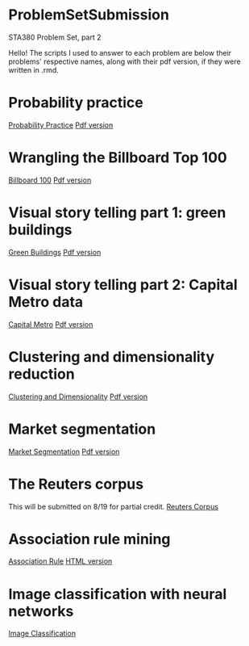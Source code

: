 # ProblemSetSubmission
STA380 Problem Set, part 2

Hello! The scripts I used to answer to each problem are below their problems' respective names, along with their pdf version, if they were written in .rmd. 

# Probability practice
[Probability Practice](<https://github.com/JasonAntal/ProblemSetSubmission/blob/main/MarketSegmentation.Rmd>) 
[Pdf version](<https://github.com/JasonAntal/ProblemSetSubmission/blob/main/Probability_practice.pdf>) 

# Wrangling the Billboard Top 100
[Billboard 100](<https://github.com/JasonAntal/ProblemSetSubmission/blob/main/Billboard100.Rmd>) 
[Pdf version](<https://github.com/JasonAntal/ProblemSetSubmission/blob/main/Billboard100.pdf>)

# Visual story telling part 1: green buildings
[Green Buildings](<https://github.com/JasonAntal/ProblemSetSubmission/blob/main/GreenBuildings.Rmd>) 
[Pdf version](<https://github.com/JasonAntal/ProblemSetSubmission/blob/main/GreenBuildings.pdf>)

# Visual story telling part 2: Capital Metro data
[Capital Metro](<https://github.com/JasonAntal/ProblemSetSubmission/blob/main/CapitalMetro.Rmd>) 
[Pdf version](<https://github.com/JasonAntal/ProblemSetSubmission/blob/main/CapitalMetro.pdf>)

# Clustering and dimensionality reduction
[Clustering and Dimensionality](<https://github.com/JasonAntal/ProblemSetSubmission/blob/main/ClusteringAndDimensionality.Rmd>) 
[Pdf version](<https://github.com/JasonAntal/ProblemSetSubmission/blob/main/ClusteringAndDimensionality.pdf>)

# Market segmentation
[Market Segmentation](<https://github.com/JasonAntal/ProblemSetSubmission/blob/main/MarketSegmentation.Rmd>) 
[Pdf version](<https://github.com/JasonAntal/ProblemSetSubmission/blob/main/MarketSegmentation.pdf>)

# The Reuters corpus
This will be submitted on 8/19 for partial credit.
[Reuters Corpus](<https://github.com/JasonAntal/ProblemSetSubmission/blob/main/Reuters.Rmd123>) 

# Association rule mining
[Association Rule](<https://github.com/JasonAntal/ProblemSetSubmission/blob/main/AssociationRule.Rmd>) 
[HTML version](<https://github.com/JasonAntal/ProblemSetSubmission/blob/main/AssociationRule.html>)

# Image classification with neural networks
[Image Classification](<https://github.com/JasonAntal/ProblemSetSubmission/blob/main/ImageClassification.ipynb>) 
